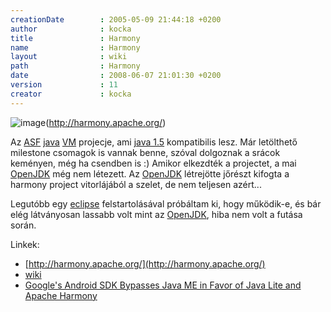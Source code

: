 ```yaml
---
creationDate        : 2005-05-09 21:44:18 +0200 
author              : kocka 
title               : Harmony 
name                : Harmony 
layout              : wiki 
path                : Harmony 
date                : 2008-06-07 21:01:30 +0200 
version             : 11 
creator             : kocka 
---
```

![image](http://harmony.apache.org/images/harmony-logo-new.png)(http://harmony.apache.org/)

Az [ASF](ASF.html) [java](java.html) [VM](JVM.html) projecje, ami [java 1.5](java%201.5.html) kompatibilis lesz. Már letölthető milestone csomagok is vannak benne, szóval dolgoznak a srácok keményen, még ha csendben is :) Amikor elkezdték a projectet, a mai [OpenJDK](OpenJDK.html) még nem létezett. Az [OpenJDK](OpenJDK.html) létrejötte jőrészt kifogta a harmony project vitorlájából a szelet, de nem teljesen azért...

Legutóbb egy [eclipse](Eclipse.html) felstartolásával próbáltam ki, hogy működik-e, és bár elég látványosan lassabb volt mint az [OpenJDK](OpenJDK.html), hiba nem volt a futása során.

Linkek:

*   [http://harmony.apache.org/](http://harmony.apache.org/)
*   [wiki](http://wiki.apache.org/harmony/)
*   [Google's Android SDK Bypasses Java ME in Favor of Java Lite and Apache Harmony](http://www.infoq.com/news/2007/11/android-java)


